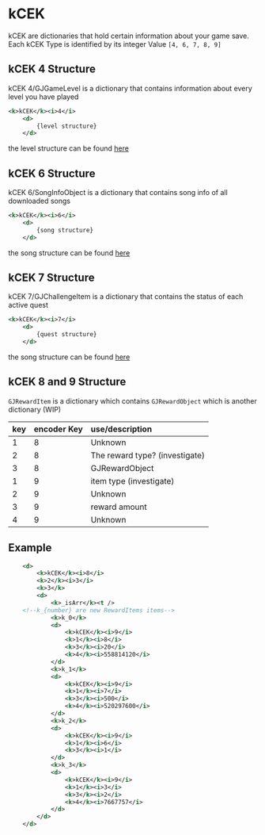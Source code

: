 # kCEK

kCEK are dictionaries that hold certain information about your game save. Each kCEK Type is identified by its integer Value `[4, 6, 7, 8, 9]`

## kCEK 4 Structure

kCEK 4/GJGameLevel is a dictionary that contains information about every level you have played

```XML
<k>kCEK</k><i>4</i> 
    <d> 
        {level structure} 
    </d>
```

the level structure can be found [here](resources/client/level.md)

## kCEK 6 Structure

kCEK 6/SongInfoObject is a dictionary that contains song info of all downloaded songs

```XML
<k>kCEK</k><i>6</i> 
    <d> 
        {song structure} 
    </d>
```
the song structure can be found [here](resources/server/song.md)

## kCEK 7 Structure

kCEK 7/GJChallengeItem is a dictionary that contains the status of each active quest

```XML
<k>kCEK</k><i>7</i> 
    <d> 
        {quest structure} 
    </d>
```
the song structure can be found [here](resources/client/gamesave/quests.md)

## kCEK 8 and 9 Structure

`GJRewardItem` is a dictionary which contains `GJRewardObject` which is another dictionary (WIP)

| key | encoder Key | use/description |
|:----|:------------|:------------|
| 1 | 8 | Unknown |
| 2 | 8 | The reward type? (investigate) |
| 3 | 8 | GJRewardObject |
| 1 | 9 | item type (investigate) |
| 2 | 9 | Unknown |
| 3 | 9 | reward amount |
| 4 | 9 | Unknown |

## Example

```XML
    <d>
        <k>kCEK</k><i>8</i>
        <k>2</k><i>3</i>
        <k>3</k>
        <d>
            <k>_isArr</k><t />
    <!--k_{number} are new RewardItems items-->
            <k>k_0</k>
            <d>
                <k>kCEK</k><i>9</i>
                <k>1</k><i>8</i>
                <k>3</k><i>20</i>
                <k>4</k><i>558814120</i>
            </d>
            <k>k_1</k>
            <d>
                <k>kCEK</k><i>9</i>
                <k>1</k><i>7</i>
                <k>3</k><i>500</i>
                <k>4</k><i>520297600</i>
            </d>
            <k>k_2</k>
            <d>
                <k>kCEK</k><i>9</i>
                <k>1</k><i>6</i>
                <k>3</k><i>1</i>
            </d>
            <k>k_3</k>
            <d>
                <k>kCEK</k><i>9</i>
                <k>1</k><i>3</i>
                <k>3</k><i>2</i>
                <k>4</k><i>7667757</i>
            </d>
        </d>
    </d>
```